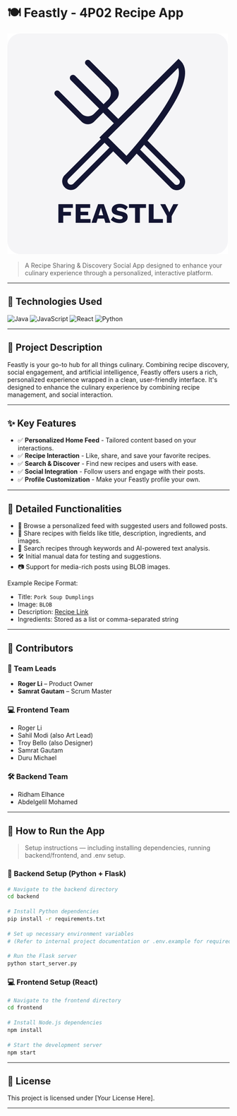 # 🍽️ Feastly - 4P02 Recipe App

![Feastly Logo](Logo.png)

> A Recipe Sharing & Discovery Social App designed to enhance your culinary experience through a personalized, interactive platform.

---

## 🚀 Technologies Used

![Java](https://img.shields.io/badge/Java-007396?style=for-the-badge&logo=java&logoColor=white)
![JavaScript](https://img.shields.io/badge/JavaScript-F7DF1E?style=for-the-badge&logo=javascript&logoColor=black)
![React](https://img.shields.io/badge/React-61DAFB?style=for-the-badge&logo=react&logoColor=black)
![Python](https://img.shields.io/badge/python-3670A0?style=for-the-badge&logo=python&logoColor=ffdd54)

---

## 📖 Project Description

Feastly is your go-to hub for all things culinary. Combining recipe discovery, social engagement, and artificial intelligence, Feastly offers users a rich, personalized experience wrapped in a clean, user-friendly interface. It's designed to enhance the culinary experience by combining recipe management, and social interaction.

---

## ✨ Key Features

- ✅ **Personalized Home Feed** - Tailored content based on your interactions.
- ✅ **Recipe Interaction** - Like, share, and save your favorite recipes.
- ✅ **Search & Discover** - Find new recipes and users with ease.
- ✅ **Social Integration** - Follow users and engage with their posts.
- ✅ **Profile Customization** - Make your Feastly profile your own.

---

## 🧠 Detailed Functionalities

- 📱 Browse a personalized feed with suggested users and followed posts.
- 📝 Share recipes with fields like title, description, ingredients, and images.
- 🔎 Search recipes through keywords and AI-powered text analysis.
- 🛠️ Initial manual data for testing and suggestions.
- 📷 Support for media-rich posts using BLOB images.

Example Recipe Format:

- Title: `Pork Soup Dumplings`
- Image: `BLOB`
- Description: [Recipe Link](https://www.foodnetwork.com/recipes/pork-soup-dumplings-9534785)
- Ingredients: Stored as a list or comma-separated string

---

## 👥 Contributors

### 🧭 Team Leads

- **Roger Li** – Product Owner
- **Samrat Gautam** – Scrum Master

### 💻 Frontend Team

- Roger Li
- Sahil Modi (also Art Lead)
- Troy Bello (also Designer)
- Samrat Gautam
- Duru Michael

### 🛠️ Backend Team

- Ridham Elhance
- Abdelgelil Mohamed

---

## 📂 How to Run the App

> Setup instructions — including installing dependencies, running backend/frontend, and .env setup.

### 🔧 Backend Setup (Python + Flask)

```bash
# Navigate to the backend directory
cd backend

# Install Python dependencies
pip install -r requirements.txt

# Set up necessary environment variables
# (Refer to internal project documentation or .env.example for required keys)

# Run the Flask server
python start_server.py
```

### 💻 Frontend Setup (React)

```bash
# Navigate to the frontend directory
cd frontend

# Install Node.js dependencies
npm install

# Start the development server
npm start
```

---

## 📄 License

This project is licensed under [Your License Here].

---
